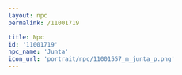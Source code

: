 ```yaml
---
layout: npc
permalink: /11001719

title: Npc
id: '11001719'
npc_name: 'Junta'
icon_url: 'portrait/npc/11001557_m_junta_p.png'
---
```

